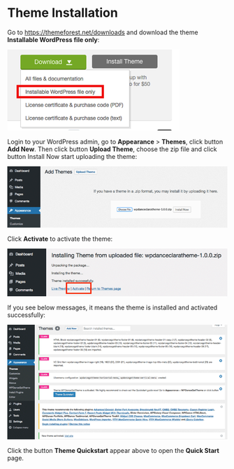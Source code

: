 # Theme Installation

Go to <https://themeforest.net/downloads> and download the theme **Installable WordPress file only**:

![Download Installable WordPress file only](img/download-theme-only.png)



Login to your WordPress admin, go to **Appearance** > **Themes**, click button **Add New**. Then click button **Upload Theme**, choose the zip file and click button Install Now start uploading the theme:

![Upload theme](img/upload-theme.png)

Click **Activate** to activate the theme:

![Activate theme](img/activate-theme.png)

If you see below messages, it means the theme is installed and activated successfully:

![After theme activated](img/after-theme-activated.png)

Click the button **Theme Quickstart** appear above to open the **Quick Start** page.